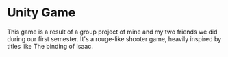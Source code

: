 # Unity Game
This game is a result of a group project of mine and my two friends we did during our first semester. 
It's a rouge-like shooter game, heavily inspired by titles like The binding of Isaac.
